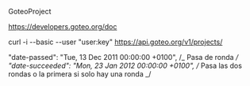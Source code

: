 GoteoProject

https://developers.goteo.org/doc

curl -i --basic --user "user:key" https://api.goteo.org/v1/projects/

"date-passed": "Tue, 13 Dec 2011 00:00:00 +0100", /_ Pasa de ronda _/
"date-succeeded": "Mon, 23 Jan 2012 00:00:00 +0100", /_ Pasa las dos rondas o la primera si solo hay una ronda _/

